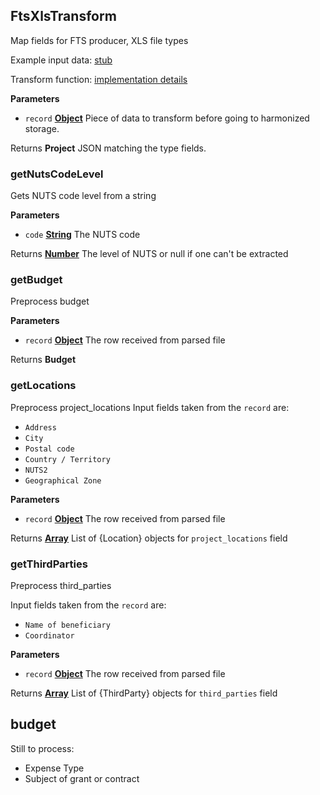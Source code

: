 <!-- Generated by documentation.js. Update this documentation by updating the source code. -->

## FtsXlsTransform

Map fields for FTS producer, XLS file types

Example input data: [stub][1]

Transform function: [implementation details][2]

**Parameters**

-   `record` **[Object][3]** Piece of data to transform before going to harmonized storage.

Returns **Project** JSON matching the type fields.

### getNutsCodeLevel

Gets NUTS code level from a string

**Parameters**

-   `code` **[String][4]** The NUTS code

Returns **[Number][5]** The level of NUTS or null if one can't be extracted

### getBudget

Preprocess budget

**Parameters**

-   `record` **[Object][3]** The row received from parsed file

Returns **Budget** 

### getLocations

Preprocess project_locations
Input fields taken from the `record` are:

-   `Address`
-   `City`
-   `Postal code`
-   `Country / Territory`
-   `NUTS2`
-   `Geographical Zone`

**Parameters**

-   `record` **[Object][3]** The row received from parsed file

Returns **[Array][6]** List of {Location} objects for `project_locations` field

### getThirdParties

Preprocess third_parties

Input fields taken from the `record` are:

-   `Name of beneficiary`
-   `Coordinator`

**Parameters**

-   `record` **[Object][3]** The row received from parsed file

Returns **[Array][6]** List of {ThirdParty} objects for `third_parties` field

## budget

Still to process:

-   Expense Type
-   Subject of grant or contract

[1]: https://github.com/ec-europa/eubfr-data-lake/blob/master/services/ingestion/etl/fts/xls/test/stubs/record.json

[2]: https://github.com/ec-europa/eubfr-data-lake/blob/master/services/ingestion/etl/fts/xls/src/lib/transform.js

[3]: https://developer.mozilla.org/docs/Web/JavaScript/Reference/Global_Objects/Object

[4]: https://developer.mozilla.org/docs/Web/JavaScript/Reference/Global_Objects/String

[5]: https://developer.mozilla.org/docs/Web/JavaScript/Reference/Global_Objects/Number

[6]: https://developer.mozilla.org/docs/Web/JavaScript/Reference/Global_Objects/Array
